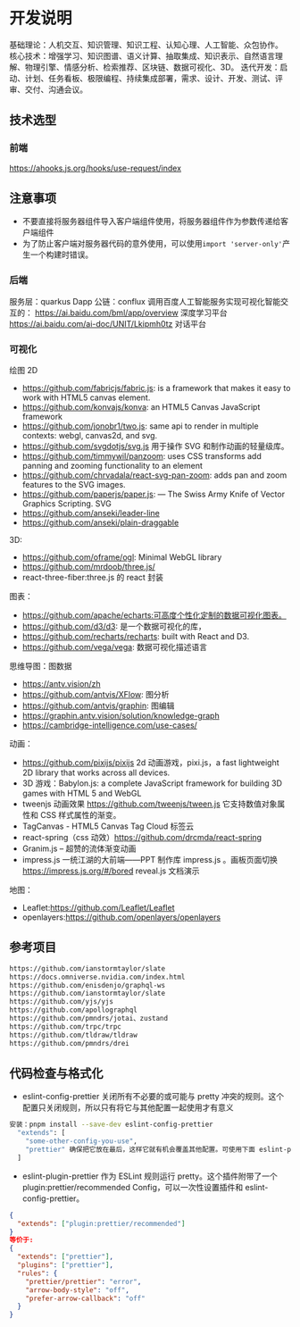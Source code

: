 # 开发说明

基础理论：人机交互、知识管理、知识工程、认知心理、人工智能、众包协作。  
核心技术：增强学习、知识图谱、语义计算、抽取集成、知识表示、自然语言理解、物理引擎、情感分析、检索推荐、区块链、数据可视化、3D。
迭代开发：启动、计划、任务看板、极限编程、持续集成部署，需求、设计、开发、测试、评审、交付、沟通会议。

## 技术选型

### 前端

https://ahooks.js.org/hooks/use-request/index

## 注意事项

- 不要直接将服务器组件导入客户端组件使用，将服务器组件作为参数传递给客户端组件
- 为了防止客户端对服务器代码的意外使用，可以使用`import 'server-only'`产生一个构建时错误。

### 后端

服务层：quarkus
Dapp 公链：conflux
调用百度人工智能服务实现可视化智能交互的：
https://ai.baidu.com/bml/app/overview 深度学习平台
https://ai.baidu.com/ai-doc/UNIT/Lkipmh0tz 对话平台

### 可视化

绘图 2D

- https://github.com/fabricjs/fabric.js: is a framework that makes it easy to work with HTML5 canvas element.
- https://github.com/konvajs/konva: an HTML5 Canvas JavaScript framework
- https://github.com/jonobr1/two.js: same api to render in multiple contexts: webgl, canvas2d, and svg.
- https://github.com/svgdotjs/svg.js 用于操作 SVG 和制作动画的轻量级库。
- https://github.com/timmywil/panzoom: uses CSS transforms add panning and zooming functionality to an element
- https://github.com/chrvadala/react-svg-pan-zoom: adds pan and zoom features to the SVG images.
- https://github.com/paperjs/paper.js: — The Swiss Army Knife of Vector Graphics Scripting. SVG
- https://github.com/anseki/leader-line
- https://github.com/anseki/plain-draggable

3D:

- https://github.com/oframe/ogl: Minimal WebGL library
- https://github.com/mrdoob/three.js/
- react-three-fiber:three.js 的 react 封装

图表：

- https://github.com/apache/echarts:可高度个性化定制的数据可视化图表。
- https://github.com/d3/d3: 是一个数据可视化的库，
- https://github.com/recharts/recharts: built with React and D3.
- https://github.com/vega/vega: 数据可视化描述语言

思维导图：图数据

- https://antv.vision/zh
- https://github.com/antvis/XFlow: 图分析
- https://github.com/antvis/graphin: 图编辑
- https://graphin.antv.vision/solution/knowledge-graph
- https://cambridge-intelligence.com/use-cases/

动画：

- https://github.com/pixijs/pixijs 2d 动画游戏，pixi.js，a fast lightweight 2D library that works across all devices.
- 3D 游戏：Babylon.js: a complete JavaScript framework for building 3D games with HTML 5 and WebGL
- tweenjs 动画效果 https://github.com/tweenjs/tween.js 它支持数值对象属性和 CSS 样式属性的渐变。
- TagCanvas - HTML5 Canvas Tag Cloud 标签云
- react-spring（css 动效）https://github.com/drcmda/react-spring
- Granim.js – 超赞的流体渐变动画
- impress.js 一统江湖的大前端——PPT 制作库 impress.js 。画板页面切换 https://impress.js.org/#/bored reveal.js 文档演示

地图：

- Leaflet:https://github.com/Leaflet/Leaflet
- openlayers:https://github.com/openlayers/openlayers

## 参考项目

``` md
https://github.com/ianstormtaylor/slate
https://docs.omniverse.nvidia.com/index.html
https://github.com/enisdenjo/graphql-ws
https://github.com/ianstormtaylor/slate
https://github.com/yjs/yjs
https://github.com/apollographql
https://github.com/pmndrs/jotai、zustand
https://github.com/trpc/trpc
https://github.com/tldraw/tldraw
https://github.com/pmndrs/drei
```

## 代码检查与格式化

- eslint-config-prettier 关闭所有不必要的或可能与 pretty 冲突的规则。这个配置只关闭规则，所以只有将它与其他配置一起使用才有意义

``` sh
安装：pnpm install --save-dev eslint-config-prettier
  "extends": [
    "some-other-config-you-use",
    "prettier" 确保把它放在最后，这样它就有机会覆盖其他配置。可使用下面 eslint-plugin-prettier 的推荐配置替代该行
  ]
```

- eslint-plugin-prettier 作为 ESLint 规则运行 pretty。这个插件附带了一个 plugin:prettier/recommended Config，可以一次性设置插件和 eslint-config-prettier。

``` json
{
  "extends": ["plugin:prettier/recommended"]
}
等价于:
{
  "extends": ["prettier"],
  "plugins": ["prettier"],
  "rules": {
    "prettier/prettier": "error",
    "arrow-body-style": "off",
    "prefer-arrow-callback": "off"
  }
}
```
